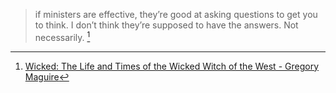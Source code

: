 > if ministers are effective, they’re good at asking questions to get you to think. I don’t think they’re supposed to have the answers. Not necessarily. [^1]

[^1]: [Wicked: The Life and Times of the Wicked Witch of the West - Gregory Maguire](https://en.m.wikipedia.org/wiki/Wicked_(Maguire_novel))
